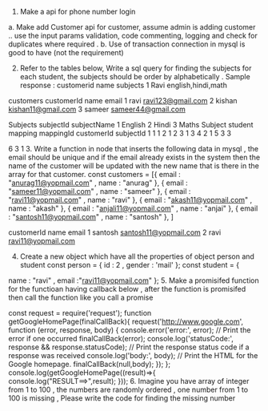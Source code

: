 1. Make a api for phone number login

a. Make add Customer api for customer, assume admin is adding customer .. use the input params validation, code commenting, logging and check for duplicates where required . b. Use of transaction connection in mysql is good to have (not the requirement)

2. Refer to the tables below, Write a sql query for finding the subjects for each student, the subjects should be order by alphabetically . Sample response : customerid name subjects 1 Ravi english,hindi,math

customers customerId name email 1 ravi ravi123@gmail.com 2 kishan kishan11@gmail.com 3 sameer sameer44@gmail.com

Subjects subjectId subjectName 1 English 2 Hindi 3 Maths Subject student mapping mappingId customerId subjectId 1 1 1 2 1 2 3 1 3 4 2 1 5 3 3

6 3 1 3. Write a function in node that inserts the following data in mysql , the email should be unique and if the email already exists in the system then the name of the customer will be updated with the new name that is there in the array for that customer. const customers = [{ email : "anurag11@yopmail.com" , name : "anurag" }, { email : "sameer11@yopmail.com" , name : "sameer" }, { email : "ravi11@yopmail.com" , name : "ravi" }, { email : "akash11@yopmail.com" , name : "akash" }, { email : "anjali11@yopmail.com" , name : "anjai" }, { email : "santosh11@yopmail.com" , name : "santosh" }, ]

customerId name email 1 santosh santosh11@yopmail.com 2 ravi ravi11@yopmail.com

4. Create a new object which have all the properties of object person and student const person = { id : 2 , gender : 'mail' }; const student = {

name : "ravi" , email :"ravi11@yopmail.com" }; 5. Make a promisifed function for the functioan having callback below , after the function is promisifed then call the function like you call a promise

const request = require('request'); function getGoogleHomePage(finalCallBack){ request('http://www.google.com', function (error, response, body) { console.error('error:', error); // Print the error if one occurred finalCallBack(error); console.log('statusCode:', response && response.statusCode); // Print the response status code if a response was received console.log('body:', body); // Print the HTML for the Google homepage. finalCallBack(null,body); }); }; console.log(getGoogleHomePage((result)=>{ console.log("RESULT==>",result); })); 6. Imagine you have array of integer from 1 to 100 , the numbers are randomly ordered , one number from 1 to 100 is missing , Please write the code for finding the missing number
